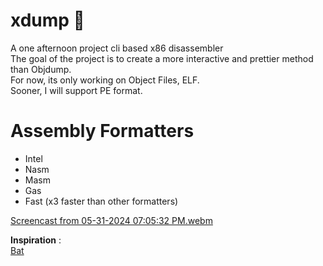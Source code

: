 # xdump 🚀
A one afternoon project cli based x86 disassembler  
The goal of the project is to create a more interactive and prettier method than Objdump.  
For now, its only working on Object Files, ELF.  
Sooner, I will support PE format.  

# Assembly Formatters
- Intel
- Nasm
- Masm
- Gas
- Fast (x3 faster than other formatters)

[Screencast from 05-31-2024 07:05:32 PM.webm](https://github.com/louislafosse/xdump/assets/114692238/55025919-bf10-42dc-bfec-bf6946c8054a)

__Inspiration__ :  
[Bat](https://github.com/sharkdp/bat)
